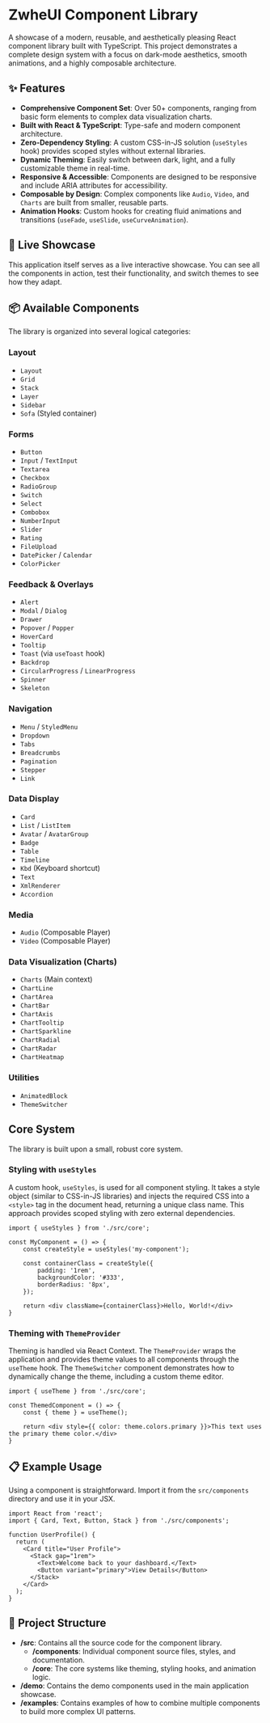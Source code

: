 # ZwheUI Component Library

A showcase of a modern, reusable, and aesthetically pleasing React component library built with TypeScript. This project demonstrates a complete design system with a focus on dark-mode aesthetics, smooth animations, and a highly composable architecture.

## ✨ Features

*   **Comprehensive Component Set**: Over 50+ components, ranging from basic form elements to complex data visualization charts.
*   **Built with React & TypeScript**: Type-safe and modern component architecture.
*   **Zero-Dependency Styling**: A custom CSS-in-JS solution (`useStyles` hook) provides scoped styles without external libraries.
*   **Dynamic Theming**: Easily switch between dark, light, and a fully customizable theme in real-time.
*   **Responsive & Accessible**: Components are designed to be responsive and include ARIA attributes for accessibility.
*   **Composable by Design**: Complex components like `Audio`, `Video`, and `Charts` are built from smaller, reusable parts.
*   **Animation Hooks**: Custom hooks for creating fluid animations and transitions (`useFade`, `useSlide`, `useCurveAnimation`).

## 🚀 Live Showcase

This application itself serves as a live interactive showcase. You can see all the components in action, test their functionality, and switch themes to see how they adapt.

## 📦 Available Components

The library is organized into several logical categories:

### Layout
- `Layout`
- `Grid`
- `Stack`
- `Layer`
- `Sidebar`
- `Sofa` (Styled container)

### Forms
- `Button`
- `Input` / `TextInput`
- `Textarea`
- `Checkbox`
- `RadioGroup`
- `Switch`
- `Select`
- `Combobox`
- `NumberInput`
- `Slider`
- `Rating`
- `FileUpload`
- `DatePicker` / `Calendar`
- `ColorPicker`

### Feedback & Overlays
- `Alert`
- `Modal` / `Dialog`
- `Drawer`
- `Popover` / `Popper`
- `HoverCard`
- `Tooltip`
- `Toast` (via `useToast` hook)
- `Backdrop`
- `CircularProgress` / `LinearProgress`
- `Spinner`
- `Skeleton`

### Navigation
- `Menu` / `StyledMenu`
- `Dropdown`
- `Tabs`
- `Breadcrumbs`
- `Pagination`
- `Stepper`
- `Link`

### Data Display
- `Card`
- `List` / `ListItem`
- `Avatar` / `AvatarGroup`
- `Badge`
- `Table`
- `Timeline`
- `Kbd` (Keyboard shortcut)
- `Text`
- `XmlRenderer`
- `Accordion`

### Media
- `Audio` (Composable Player)
- `Video` (Composable Player)

### Data Visualization (Charts)
- `Charts` (Main context)
- `ChartLine`
- `ChartArea`
- `ChartBar`
- `ChartAxis`
- `ChartTooltip`
- `ChartSparkline`
- `ChartRadial`
- `ChartRadar`
- `ChartHeatmap`

### Utilities
- `AnimatedBlock`
- `ThemeSwitcher`

## Core System

The library is built upon a small, robust core system.

### Styling with `useStyles`

A custom hook, `useStyles`, is used for all component styling. It takes a style object (similar to CSS-in-JS libraries) and injects the required CSS into a `<style>` tag in the document head, returning a unique class name. This approach provides scoped styling with zero external dependencies.

```tsx
import { useStyles } from './src/core';

const MyComponent = () => {
    const createStyle = useStyles('my-component');
    
    const containerClass = createStyle({
        padding: '1rem',
        backgroundColor: '#333',
        borderRadius: '8px',
    });

    return <div className={containerClass}>Hello, World!</div>
}
```

### Theming with `ThemeProvider`

Theming is handled via React Context. The `ThemeProvider` wraps the application and provides theme values to all components through the `useTheme` hook. The `ThemeSwitcher` component demonstrates how to dynamically change the theme, including a custom theme editor.

```tsx
import { useTheme } from './src/core';

const ThemedComponent = () => {
    const { theme } = useTheme();

    return <div style={{ color: theme.colors.primary }}>This text uses the primary theme color.</div>
}
```

## 📋 Example Usage

Using a component is straightforward. Import it from the `src/components` directory and use it in your JSX.

```tsx
import React from 'react';
import { Card, Text, Button, Stack } from './src/components';

function UserProfile() {
  return (
    <Card title="User Profile">
      <Stack gap="1rem">
        <Text>Welcome back to your dashboard.</Text>
        <Button variant="primary">View Details</Button>
      </Stack>
    </Card>
  );
}
```

## 📂 Project Structure

-   **/src**: Contains all the source code for the component library.
    -   **/components**: Individual component source files, styles, and documentation.
    -   **/core**: The core systems like theming, styling hooks, and animation logic.
-   **/demo**: Contains the demo components used in the main application showcase.
-   **/examples**: Contains examples of how to combine multiple components to build more complex UI patterns.
